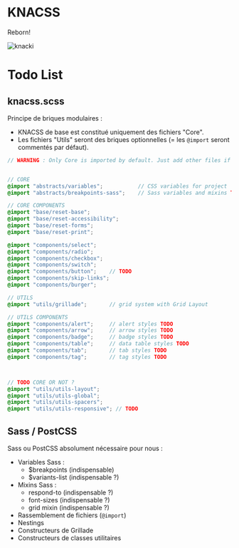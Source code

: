 # KNACSS

Reborn!

![knacki](https://github.com/raphaelgoetter/knacss-reborn/blob/master/knacki.png)


# Todo List

## knacss.scss

Principe de briques modulaires :

- KNACSS de base est constitué uniquement des fichiers "Core".
- Les fichiers "Utils" seront des briques optionnelles (= les `@import` seront commentés par défaut).


```scss
// WARNING : Only Core is imported by default. Just add other files if you need them.


// CORE
@import "abstracts/variables";           // CSS variables for project
@import "abstracts/breakpoints-sass";    // Sass variables and mixins TODO

// CORE COMPONENTS
@import "base/reset-base";
@import "base/reset-accessibility";
@import "base/reset-forms";
@import "base/reset-print";

@import "components/select";
@import "components/radio";
@import "components/checkbox";
@import "components/switch";
@import "components/button";    // TODO
@import "components/skip-links";
@import "components/burger";

// UTILS
@import "utils/grillade";       // grid system with Grid Layout

// UTILS COMPONENTS
@import "components/alert";     // alert styles TODO
@import "components/arrow";     // arrow styles TODO
@import "components/badge";     // badge styles TODO
@import "components/table";     // data table styles TODO
@import "components/tab";       // tab styles TODO
@import "components/tag";       // tag styles TODO



// TODO CORE OR NOT ?
@import "utils/utils-layout";
@import "utils/utils-global";
@import "utils/utils-spacers";
@import "utils/utils-responsive"; // TODO

```


## Sass / PostCSS 

Sass ou PostCSS absolument nécessaire pour nous :

- Variables Sass :
  - $breakpoints (indispensable)
  - $variants-list (indispensable ?)
- Mixins Sass : 
  - respond-to (indispensable ?)
  - font-sizes (indispensable ?)
  - grid mixin (indispensable ?)
- Rassemblement de fichiers (`@import`)
- Nestings
- Constructeurs de Grillade
- Constructeurs de classes utilitaires 